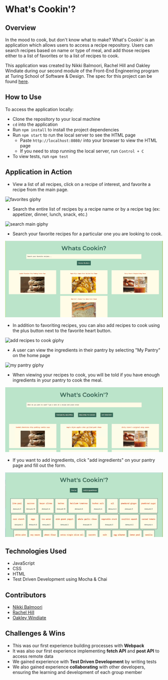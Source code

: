 # What's Cookin'?

## Overview

In the mood to cook, but don't know what to make? What's Cookin' is an application which allows users to access a recipe repository. Users can search recipes based on name or type of meal, and add those recipes either to a list of favorites or to a list of recipes to cook.

This application was created by Nikki Balmoori, Rachel Hill and Oakley Windiate during our second module of the Front-End Engineering program at Turing School of Software & Design. The spec for this project can be found [here](https://frontend.turing.edu/projects/whats-cookin-part-one.html).

## How to Use

To access the application locally:
- Clone the repository to your local machine
- `cd` into the application
- Run `npm install` to install the project dependencies
- Run `npm start` to run the local server to see the HTML page
  - Paste `http://localhost:8080/` into your browser to view the HTML page
  - If you need to stop running the local server, run `Control + C`
- To view tests, run `npm test`

## Application in Action
- View a list of all recipes, click on a recipe of interest, and favorite a recipe from the main page.

![favorites giphy](./assets/favroties-giphy.gif)

- Search the entire list of recipes by a recipe name or by a recipe tag (ex: appetizer, dinner, lunch, snack, etc.)

![search main giphy](./assets/search-main.gif)

- Search your favorite recipes for a particular one you are looking to cook.

![search favorites giphy](./assets/search-favorites.gif)

- In addition to favoriting recipes, you can also add recipes to cook using the plus button next to the favorite heart button.

![add recipes to cook giphy](./assets/add-recipes-to-cook.gif)

- A user can view the ingredients in their pantry by selecting "My Pantry" on the home page

![my pantry giphy](./assets/my-pantry.gif)

- When viewing your recipes to cook, you will be told if you have enough ingredients in your pantry to cook the meal.

![cook recipe giphy](./assets/cook-recipe.gif)

- If you want to add ingredients, click "add ingredients" on your pantry page and fill out the form.  

![add ingredients giphy](./assets/add-ingredients.gif)

## Technologies Used
- JavaScript
- CSS
- HTML
- Test Driven Development using Mocha & Chai

## Contributors
- [Nikki Balmoori](https://github.com/nbalmoori)
- [Rachel Hill](https://github.com/rachellhill)
- [Oakley Windiate](https://github.com/oakleywindiate)

## Challenges & Wins
- This was our first experience building processes with <b>Webpack</b>
- It was also our first experience implementing <b>fetch API</b> and <b>post API</b> to access remote data
- We gained experience with <b>Test Driven Development</b> by writing tests
- We also gained experience <b>collaborating</b> with other developers, ensuring the learning and development of each group member
